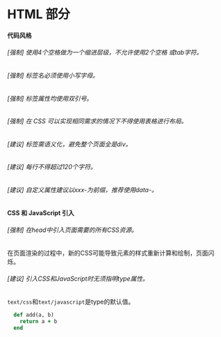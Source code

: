 # HTML 部分
#### 代码风格
###### [强制] 使用4个空格做为一个缩进层级，不允许使用2个空格 或tab字符。
###### [强制] 标签名必须使用小写字母。
###### [强制] 标签属性均使用双引号。
###### [强制] 在 CSS 可以实现相同需求的情况下不得使用表格进行布局。
###### [建议] 标签需语义化，避免整个页面全是div。
###### [建议] 每行不得超过120个字符。
###### [建议] 自定义属性建议以xxx-为前缀，推荐使用data-。
#### CSS 和 JavaScript 引入
###### [强制] 在head中引入页面需要的所有CSS资源。
在页面渲染的过程中，新的CSS可能导致元素的样式重新计算和绘制，页面闪烁。
###### [建议] 引入CSS和JavaScript时无须指明type属性。
`text/css`和`text/javascript`是type的默认值。
```ruby
  def add(a, b)
    return a + b
  end
